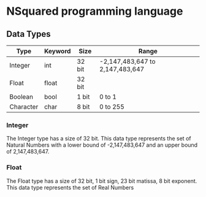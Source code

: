 # NSquared programming language

## Data Types
| Type | Keyword | Size | Range |
| --- | --- | --- | --- |
| Integer | int | 32 bit | -2,147,483,647 to 2,147,483,647 |
| Float | float | 32 bit | |
| Boolean | bool | 1 bit  | 0 to 1 |
| Character | char | 8 bit | 0 to 255|

### Integer
The Integer type has a size of 32 bit. This data type represents the set of Natural Numbers with a lower bound of -2,147,483,647 and an upper bound of 2,147,483,647.

### Float
The Float type has a size of 32 bit, 1 bit sign, 23 bit matissa, 8 bit exponent. This data type represents the set of Real Numbers

